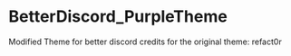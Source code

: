 # BetterDiscord_PurpleTheme
Modified Theme for better discord
credits for the original theme: refact0r
